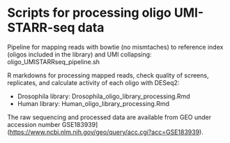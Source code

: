 # Scripts for processing oligo UMI-STARR-seq data

Pipeline for mapping reads with bowtie (no mismtaches) to reference index (oligos included in the library) and UMI collapsing: oligo_UMISTARRseq_pipeline.sh

R markdowns for processing mapped reads, check quality of screens, replicates, and calculate activity of each oligo with DESeq2:
- Drosophila library: Drosophila_oligo_library_processing.Rmd
- Human library: Human_oligo_library_processing.Rmd

The raw sequencing and processed data are available from GEO under accession number GSE183939](https://www.ncbi.nlm.nih.gov/geo/query/acc.cgi?acc=GSE183939).
